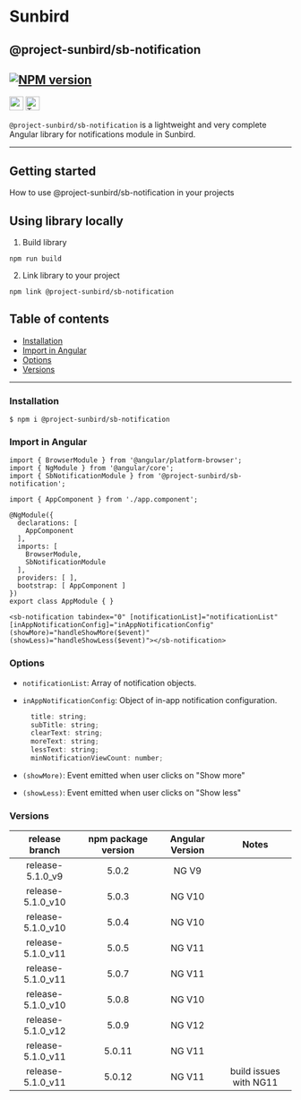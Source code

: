 # Sunbird

## @project-sunbird/sb-notification

[![NPM version](https://img.shields.io/npm/v/@project-sunbird/sb-notification.svg?flat&logo=npm)](https://img.shields.io/npm/v/@project-sunbird/sb-notification.svg?style=for-the-badge&logo=npm)
---

<p>
  <img alt="angular" src="https://img.shields.io/badge/-Angular-DD0031?style=flat-square&logo=angular&logoColor=white" height=25 />
  <img alt="TypeScript" src="https://img.shields.io/badge/-TypeScript-007ACC?style=flat-square&logo=typescript&logoColor=white" height=25 />
</p>

`@project-sunbird/sb-notification` is a lightweight and very complete Angular library for notifications module in Sunbird.

---
## Getting started
How to use @project-sunbird/sb-notification in your projects

## Using library locally

1. Build library
```console
npm run build
```
2. Link library to your project
```console
npm link @project-sunbird/sb-notification
```

## Table of contents

- [Installation](#installation)
- [Import in Angular](#import-in-angular)
- [Options](#options)
- [Versions](#versions)
---

### Installation

```
$ npm i @project-sunbird/sb-notification
```

### Import in Angular

```console
import { BrowserModule } from '@angular/platform-browser';
import { NgModule } from '@angular/core';
import { SbNotificationModule } from '@project-sunbird/sb-notification';

import { AppComponent } from './app.component';

@NgModule({
  declarations: [
    AppComponent
  ],
  imports: [
    BrowserModule,
    SbNotificationModule
  ],
  providers: [ ],
  bootstrap: [ AppComponent ]
})
export class AppModule { }
```

```console
<sb-notification tabindex="0" [notificationList]="notificationList" [inAppNotificationConfig]="inAppNotificationConfig" (showMore)="handleShowMore($event)" (showLess)="handleShowLess($event)"></sb-notification>
```

### Options

  - `notificationList`: Array of notification objects.
  - `inAppNotificationConfig`: Object of in-app notification configuration.

      ```javascript
        title: string;
        subTitle: string;
        clearText: string;
        moreText: string;
        lessText: string;
        minNotificationViewCount: number;
      ```
  - `(showMore)`: Event emitted when user clicks on "Show more"
  - `(showLess)`: Event emitted when user clicks on "Show less"

### Versions

|   release branch  	| npm package version 	| Angular Version 	| Notes 	          |
|:-----------------:	|:-------------------:	|:---------------:	|:---------------:
|  release-5.1.0_v9 	|        5.0.2        	|      NG V9      	|                   |
| release-5.1.0_v10 	|        5.0.3        	|      NG V10     	|                   |
| release-5.1.0_v10 	|        5.0.4        	|      NG V10     	|                   |
| release-5.1.0_v11 	|        5.0.5        	|      NG V11     	|                   |
| release-5.1.0_v11 	|        5.0.7        	|      NG V11     	|                   |
| release-5.1.0_v10 	|        5.0.8        	|      NG V10     	|                   |
| release-5.1.0_v12 	|        5.0.9        	|      NG V12     	|                   |
| release-5.1.0_v11 	|        5.0.11        	|      NG V11     	|                   |
| release-5.1.0_v11 	|        5.0.12        	|      NG V11     	| build issues with NG11                  |